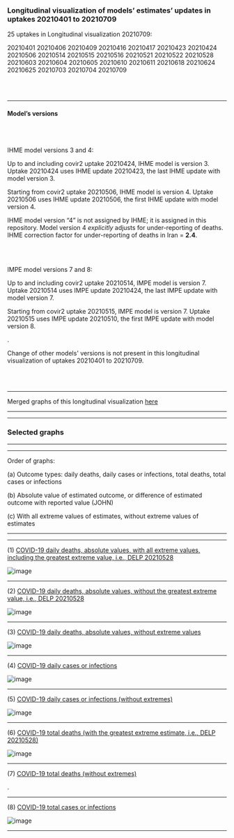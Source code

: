 ### Longitudinal visualization of models’ estimates’ updates in uptakes 20210401 to 20210709

25 uptakes in Longitudinal visualization 20210709: 

20210401 20210406 20210409 20210416 20210417 
20210423 20210424 20210506 20210514 20210515 
20210516 20210521 20210522 20210528 20210603 
20210604 20210605 20210610 20210611 20210618 
20210624 20210625 20210703 20210704 20210709

<br/><br/>


****

#### Model’s versions

<br/><br/>

IHME model versions 3 and 4:

Up to and including covir2 uptake 20210424, IHME model is version 3. Uptake 20210424 uses IHME update 20210423, the last IHME update with model version 3.

Starting from covir2 uptake 20210506, IHME model is version 4. Uptake 20210506 uses IHME update 20210506, the first IHME update with model version 4.

IHME model version “4” is not assigned by IHME; it is assigned in this repository. Model version 4 _explicitly_ adjusts for under-reporting of deaths. IHME correction factor for under-reporting of deaths in Iran = **2.4**.

<br/><br/>

IMPE model versions 7 and 8:

Up to and including covir2 uptake 20210514, IMPE model is version 7. Uptake 20210514 uses IMPE update 20210424, the last IMPE update with model version 7.

Starting from covir2 uptake 20210515, IMPE model is version 7. Uptake 20210515 uses IMPE update 20210510, the first IMPE update with model version 8.

.

Change of other models' versions is not present in this longitudinal visualization of uptakes 20210401 to 20210709.

<br/><br/>
****

Merged graphs of this longitudinal visualization [here](https://github.com/pourmalek/covir2/blob/main/longitudinal/20210709/graphs%20merged%2020210709.pdf)

****
****

### Selected graphs

****
****

Order of graphs:

(a) Outcome types: daily deaths, daily cases or infections, total deaths, total cases or infections

(b) Absolute value of estimated outcome, or difference of estimated outcome with reported value (JOHN)

(c) With all extreme values of estimates, without extreme values of estimates

****
****

(1) [COVID-19 daily deaths, absolute values, with all extreme values, including the greatest extreme value, i.e., DELP 20210528](https://github.com/pourmalek/covir2/blob/main/longitudinal/20210709/output/merge/graph%2011a%20COVID-19%20daily%20deaths%2C%20Iran.pdf)

![image](https://user-images.githubusercontent.com/30849720/126067737-5b840b56-3694-4ffe-b54c-3061219eaf68.png)

****

(2) [COVID-19 daily deaths, absolute values, without the greatest extreme value, i.e., DELP 20210528](https://github.com/pourmalek/covir2/blob/main/longitudinal/20210709/output/merge/graph%2011b%20COVID-19%20daily%20deaths%2C%20Iran.pdf)

![image](https://user-images.githubusercontent.com/30849720/126067781-e5e83917-8bb0-4a4e-840d-a799a0f6074d.png)

****

(3) [COVID-19 daily deaths, absolute values, without extreme values](https://github.com/pourmalek/covir2/blob/main/longitudinal/20210709/output/merge/graph%2011c%20COVID-19%20daily%20deaths%2C%20Iran%2C%20wo%20extremes.pdf)

![image](https://user-images.githubusercontent.com/30849720/126067794-7fbe73af-8090-4d6e-ae46-ef1750061d3e.png)

****

(4) [COVID-19 daily cases or infections](https://github.com/pourmalek/covir2/blob/main/longitudinal/20210709/output/merge/graph%2021a%20COVID-19%20daily%20cases%2C%20Iran.pdf)

![image](https://user-images.githubusercontent.com/30849720/126045018-774693d6-23e4-4a71-8ff4-e35c1fd74229.png)

****

(5) [COVID-19 daily cases or infections (without extremes)](https://github.com/pourmalek/covir2/blob/main/longitudinal/20210709/output/merge/graph%2021b%20COVID-19%20daily%20cases%2C%20Iran%2C%20wo%20extremes.pdf)

![image](https://user-images.githubusercontent.com/30849720/126045064-dc3735b3-70b1-4ff4-b3d5-deec8f974bf1.png)

****

(6) [COVID-19 total deaths (with the greatest extreme estimate, i.e., DELP 20210528)](https://github.com/pourmalek/covir2/blob/main/longitudinal/20210709/output/merge/graph%2031a%20COVID-19%20total%20deaths%2C%20Iran.pdf)

![image](https://user-images.githubusercontent.com/30849720/126045106-d0d29170-c2e6-4e4c-a52c-389446e2a679.png)

****

(7) [COVID-19 total deaths (without extremes)](https://github.com/pourmalek/covir2/blob/main/longitudinal/20210709/output/merge/graph%2031b%20COVID-19%20total%20deaths%2C%20Iran%2C%20wo%20extremes.pdf)

.

****

(8) [COVID-19 total cases or infections](https://github.com/pourmalek/covir2/blob/main/longitudinal/20210709/output/merge/graph%2041a%20COVID-19%20total%20cases%2C%20Iran.pdf)

![image](https://user-images.githubusercontent.com/30849720/126045239-182d90be-b85a-43d5-8115-ba5995f3158e.png)

****









